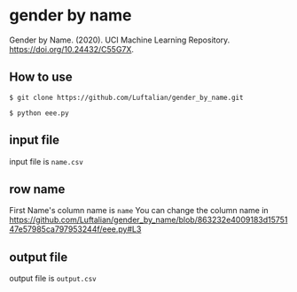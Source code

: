# gender by name

Gender by Name. (2020). UCI Machine Learning Repository. https://doi.org/10.24432/C55G7X.

## How to use
```
$ git clone https://github.com/Luftalian/gender_by_name.git

$ python eee.py
```

## input file
input file is `name.csv`

## row name
First Name's column name is `name`
You can change the column name in https://github.com/Luftalian/gender_by_name/blob/863232e4009183d1575147e57985ca797953244f/eee.py#L3

## output file
output file is `output.csv`